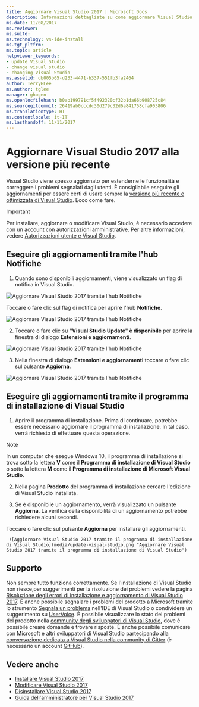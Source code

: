 ```yaml
---
title: Aggiornare Visual Studio 2017 | Microsoft Docs
description: Informazioni dettagliate su come aggiornare Visual Studio.
ms.date: 11/08/2017
ms.reviewer: 
ms.suite: 
ms.technology: vs-ide-install
ms.tgt_pltfrm: 
ms.topic: article
helpviewer_keywords:
- update Visual Studio
- change visual studio
- changing Visual Studio
ms.assetid: db005b65-d233-4471-b337-551fb3fa2464
author: TerryGLee
ms.author: tglee
manager: ghogen
ms.openlocfilehash: b0ab199791cf5f492320cf32b1da66b908725c84
ms.sourcegitcommit: 26419ab0cccdc30d279c32d6a841758cfa903806
ms.translationtype: HT
ms.contentlocale: it-IT
ms.lasthandoff: 11/11/2017
---
```

# <a name="update-visual-studio-2017-to-the-most-recent-release"></a>Aggiornare Visual Studio 2017 alla versione più recente
Visual Studio viene spesso aggiornato per estenderne le funzionalità e correggere i problemi segnalati dagli utenti. È consigliabile eseguire gli aggiornamenti per essere certi di usare sempre la [versione più recente e ottimizzata di Visual Studio](https://www.visualstudio.com/en-us/news/releasenotes/vs2017-relnotes#release-history). Ecco come fare.

>[!IMPORTANT]
>Per installare, aggiornare o modificare Visual Studio, è necessario accedere con un account con autorizzazioni amministrative. Per altre informazioni, vedere [Autorizzazioni utente e Visual Studio](../ide/user-permissions-and-visual-studio.md).

## <a name="update-by-using-the-notifications-hub"></a>Eseguire gli aggiornamenti tramite l'hub Notifiche
1. Quando sono disponibili aggiornamenti, viene visualizzato un flag di notifica in Visual Studio.

  ![Aggiornare Visual Studio 2017 tramite l'hub Notifiche](media/notification-flag.png "Flag di notifica in Visual Studio")

  Toccare o fare clic sul flag di notifica per aprire l'hub **Notifiche**.

  ![Aggiornare Visual Studio 2017 tramite l'hub Notifiche](media/notifications-hub.png "Hub Notifiche in Visual Studio")

2. Toccare o fare clic su **"Visual Studio Update" è disponibile** per aprire la finestra di dialogo **Estensioni e aggiornamenti**.

  ![Aggiornare Visual Studio 2017 tramite l'hub Notifiche](media/notifications-hub-select.png "Hub Notifiche in Visual Studio")

3. Nella finestra di dialogo **Estensioni e aggiornamenti** toccare o fare clic sul pulsante **Aggiorna**.

  ![Aggiornare Visual Studio 2017 tramite l'hub Notifiche](media/notifications-extensions-and-updates.png "Finestra di dialogo Estensioni e aggiornamenti in Visual Studio")

## <a name="update-by-using-the-visual-studio-installer"></a>Eseguire gli aggiornamenti tramite il programma di installazione di Visual Studio
1.  Aprire il programma di installazione. Prima di continuare, potrebbe essere necessario aggiornare il programma di installazione. In tal caso, verrà richiesto di effettuare questa operazione.
 >[!NOTE]
 > In un computer che esegue Windows 10, il programma di installazione si trova sotto la lettera **V** come il **Programma di installazione di Visual Studio** o sotto la lettera **M** come il **Programma di installazione di Microsoft Visual Studio**.

2.  Nella pagina **Prodotto** del programma di installazione cercare l'edizione di Visual Studio installata.

3.  Se è disponibile un aggiornamento, verrà visualizzato un pulsante **Aggiorna**. La verifica della disponibilità di un aggiornamento potrebbe richiedere alcuni secondi.

  Toccare o fare clic sul pulsante **Aggiorna** per installare gli aggiornamenti.

     ![Aggiornare Visual Studio 2017 tramite il programma di installazione di Visual Studio](media/update-visual-studio.png "Aggiornare Visual Studio 2017 tramite il programma di installazione di Visual Studio")

## <a name="get-support"></a>Supporto
Non sempre tutto funziona correttamente. Se l'installazione di Visual Studio non riesce,per suggerimenti per la risoluzione dei problemi vedere la pagina [Risoluzione degli errori di installazione e aggiornamento di Visual Studio 2017](troubleshooting-installation-issues.md). È anche possibile segnalare i problemi del prodotto a Microsoft tramite lo strumento [Segnala un problema](../ide/how-to-report-a-problem-with-visual-studio-2017.md) nell'IDE di Visual Studio o condividere un suggerimento su [UserVoice](https://visualstudio.uservoice.com/forums/121579). È possibile visualizzare lo stato dei problemi del prodotto nella [community degli sviluppatori di Visual Studio](https://developercommunity.visualstudio.com/), dove è possibile creare domande e trovare risposte. È anche possibile comunicare con Microsoft e altri sviluppatori di Visual Studio partecipando alla [conversazione dedicata a Visual Studio nella community di Gitter](https://gitter.im/Microsoft/VisualStudio) (è necessario un account [GitHub](https://github.com/)).

## <a name="see-also"></a>Vedere anche
* [Installare Visual Studio 2017](install-visual-studio.md)
* [Modificare Visual Studio 2017](modify-visual-studio.md)
* [Disinstallare Visual Studio 2017](uninstall-visual-studio.md)
* [Guida dell'amministratore per Visual Studio 2017](visual-studio-administrator-guide.md)
